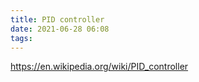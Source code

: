 ```yaml
---
title: PID controller
date: 2021-06-28 06:08
tags:
---
```


https://en.wikipedia.org/wiki/PID_controller
